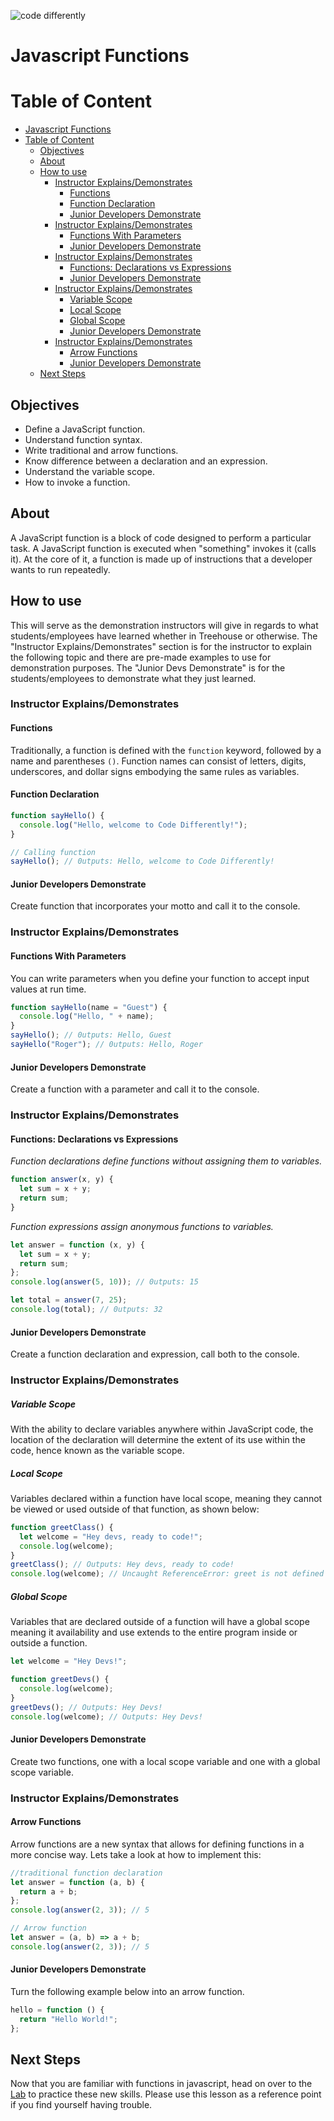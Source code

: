 ![code differently](https://user-images.githubusercontent.com/54545904/91590200-f82ec600-e928-11ea-9433-eea450388abf.png)

# Javascript Functions

# Table of Content

- [Javascript Functions](#javascript-functions)
- [Table of Content](#table-of-content)
  - [Objectives](#objectives)
  - [About](#about)
  - [How to use](#how-to-use)
    - [Instructor Explains/Demonstrates](#instructor-explainsdemonstrates)
      - [Functions](#functions)
      - [Function Declaration](#function-declaration)
      - [Junior Developers Demonstrate](#junior-developers-demonstrate)
    - [Instructor Explains/Demonstrates](#instructor-explainsdemonstrates-1)
      - [Functions With Parameters](#functions-with-parameters)
      - [Junior Developers Demonstrate](#junior-developers-demonstrate-1)
    - [Instructor Explains/Demonstrates](#instructor-explainsdemonstrates-2)
      - [Functions: Declarations vs Expressions](#functions-declarations-vs-expressions)
      - [Junior Developers Demonstrate](#junior-developers-demonstrate-2)
    - [Instructor Explains/Demonstrates](#instructor-explainsdemonstrates-3)
        - [Variable Scope](#variable-scope)
        - [Local Scope](#local-scope)
        - [Global Scope](#global-scope)
      - [Junior Developers Demonstrate](#junior-developers-demonstrate-3)
    - [Instructor Explains/Demonstrates](#instructor-explainsdemonstrates-4)
      - [Arrow Functions](#arrow-functions)
      - [Junior Developers Demonstrate](#junior-developers-demonstrate-4)
  - [Next Steps](#next-steps)

## Objectives

- Define a JavaScript function.
- Understand function syntax.
- Write traditional and arrow functions.
- Know difference between a declaration and an expression.
- Understand the variable scope.
- How to invoke a function.

## About

A JavaScript function is a block of code designed to perform a particular task. A JavaScript function is executed when "something" invokes it (calls it). At the core of it, a function is made up of instructions that a developer wants to run repeatedly.

## How to use

This will serve as the demonstration instructors will give in regards to what students/employees have learned whether in Treehouse or otherwise. The "Instructor Explains/Demonstrates" section is for the instructor to explain the following topic and there are pre-made examples to use for demonstration purposes. The "Junior Devs Demonstrate" is for the students/employees to demonstrate what they just learned.

### Instructor Explains/Demonstrates

#### Functions

Traditionally, a function is defined with the `function` keyword, followed by a name and parentheses `()`. Function names can consist of letters, digits, underscores, and dollar signs embodying the same rules as variables.

#### Function Declaration

```js
function sayHello() {
  console.log("Hello, welcome to Code Differently!");
}

// Calling function
sayHello(); // 0utputs: Hello, welcome to Code Differently!
```

#### Junior Developers Demonstrate

Create function that incorporates your motto and call it to the console.

### Instructor Explains/Demonstrates

#### Functions With Parameters

You can write parameters when you define your function to accept input values at run time.

```js
function sayHello(name = "Guest") {
  console.log("Hello, " + name);
}
sayHello(); // 0utputs: Hello, Guest
sayHello("Roger"); // 0utputs: Hello, Roger
```

#### Junior Developers Demonstrate

Create a function with a parameter and call it to the console.

### Instructor Explains/Demonstrates

#### Functions: Declarations vs Expressions

_Function declarations define functions without assigning them to variables._

```js
function answer(x, y) {
  let sum = x + y;
  return sum;
}
```

_Function expressions assign anonymous functions to variables._

```js
let answer = function (x, y) {
  let sum = x + y;
  return sum;
};
console.log(answer(5, 10)); // 0utputs: 15

let total = answer(7, 25);
console.log(total); // 0utputs: 32
```

#### Junior Developers Demonstrate

Create a function declaration and expression, call both to the console.

### Instructor Explains/Demonstrates

##### Variable Scope

With the ability to declare variables anywhere within JavaScript code, the location of the declaration will determine the extent of its use within the code, hence known as the variable scope.

##### Local Scope

Variables declared within a function have local scope, meaning they cannot be viewed or used outside of that function, as shown below:

```js
function greetClass() {
  let welcome = "Hey devs, ready to code!";
  console.log(welcome);
}
greetClass(); // Outputs: Hey devs, ready to code!
console.log(welcome); // Uncaught ReferenceError: greet is not defined
```

##### Global Scope

Variables that are declared outside of a function will have a global scope meaning it availability and use extends to the entire program inside or outside a function.

```js
let welcome = "Hey Devs!";

function greetDevs() {
  console.log(welcome);
}
greetDevs(); // Outputs: Hey Devs!
console.log(welcome); // Outputs: Hey Devs!
```

#### Junior Developers Demonstrate

Create two functions, one with a local scope variable and one with a global scope variable.

### Instructor Explains/Demonstrates

#### Arrow Functions

Arrow functions are a new syntax that allows for defining functions in a more concise way. Lets take a look at how to implement this:

```js
//traditional function declaration
let answer = function (a, b) {
  return a + b;
};
console.log(answer(2, 3)); // 5

// Arrow function
let answer = (a, b) => a + b;
console.log(answer(2, 3)); // 5
```

#### Junior Developers Demonstrate

Turn the following example below into an arrow function.

```js
hello = function () {
  return "Hello World!";
};
```

## Next Steps

Now that you are familiar with functions in javascript, head on over to the [Lab](Functions%20Lab.md) to practice these new skills. Please use this lesson as a reference point if you find yourself having trouble.
